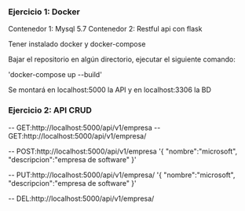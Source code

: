 ### Ejercicio 1: Docker

Contenedor 1: Mysql 5.7
Contenedor 2: Restful api con flask

Tener instalado docker y docker-compose

Bajar el repositorio en algún directorio, ejecutar el siguiente comando:

'docker-compose up --build'

Se montará en localhost:5000 la API y en localhost:3306 la BD

### Ejercicio 2: API CRUD

-- GET:http://localhost:5000/api/v1/empresa
-- GET:http://localhost:5000/api/v1/empresa/<id>

-- POST:http://localhost:5000/api/v1/empresa 
'{
    "nombre":"microsoft",
    "descripcion":"empresa de software"
}'

-- PUT:http://localhost:5000/api/v1/empresa/<id>
'{
    "nombre":"microsoft",
    "descripcion":"empresa de software"
}'

-- DEL:http://localhost:5000/api/v1/empresa/<id>
